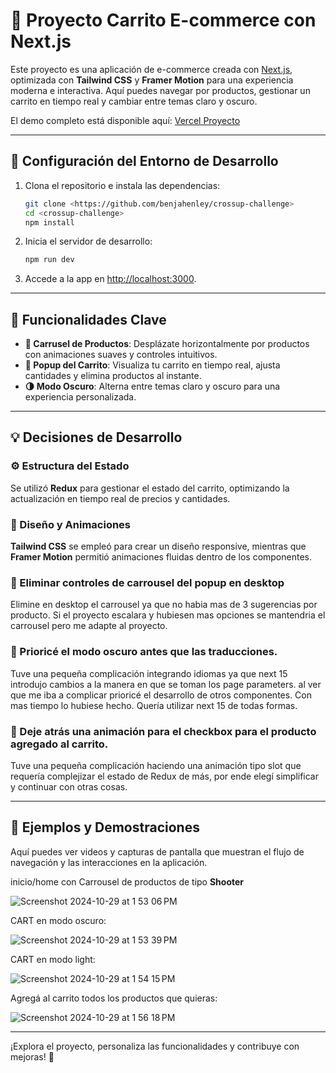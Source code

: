 # 🌟 Proyecto Carrito E-commerce con Next.js

Este proyecto es una aplicación de e-commerce creada con [Next.js](https://nextjs.org), optimizada con **Tailwind CSS** y **Framer Motion** para una experiencia moderna e interactiva. Aquí puedes navegar por productos, gestionar un carrito en tiempo real y cambiar entre temas claro y oscuro. 

El demo completo está disponible aquí: [Vercel Proyecto](https://crossup-challenge-git-main-benjini123s-projects.vercel.app/)

---

## 🚀 Configuración del Entorno de Desarrollo

1. Clona el repositorio e instala las dependencias:

    ```bash
    git clone <https://github.com/benjahenley/crossup-challenge>
    cd <crossup-challenge>
    npm install
    ```

2. Inicia el servidor de desarrollo:

    ```bash
    npm run dev
    ```

3. Accede a la app en [http://localhost:3000](http://localhost:3000).

---

## 🔑 Funcionalidades Clave

- **🎡 Carrusel de Productos**: Desplázate horizontalmente por productos con animaciones suaves y controles intuitivos.
- **🛒 Popup del Carrito**: Visualiza tu carrito en tiempo real, ajusta cantidades y elimina productos al instante.
- **🌗 Modo Oscuro**: Alterna entre temas claro y oscuro para una experiencia personalizada.

---

## 💡 Decisiones de Desarrollo

### ⚙️ Estructura del Estado
Se utilizó **Redux** para gestionar el estado del carrito, optimizando la actualización en tiempo real de precios y cantidades. 

### 🎨 Diseño y Animaciones
**Tailwind CSS** se empleó para crear un diseño responsive, mientras que **Framer Motion** permitió animaciones fluidas dentro de los componentes.

### 🎨 Eliminar controles de carrousel del popup en desktop
Elimine en desktop el carrousel ya que no habia mas de 3 sugerencias por producto. Si el proyecto escalara y hubiesen mas opciones se mantendria el carrousel pero me adapte al proyecto.

### 🎨 Prioricé el modo oscuro antes que las traducciones.
Tuve una pequeña complicación integrando idiomas ya que next 15 introdujo cambios a la manera en que se toman los page parameters. al ver que me iba a complicar prioricé el desarrollo de otros componentes. Con mas tiempo lo hubiese hecho. Quería utilizar next 15 de todas formas.

### 🎨 Deje atrás una animación para el checkbox para el producto agregado al carrito.
Tuve una pequeña complicación haciendo una animación tipo slot que requería complejizar el estado de Redux de más, por ende elegí simplificar y continuar con otras cosas.

---

## 🎥 Ejemplos y Demostraciones

Aquí puedes ver videos y capturas de pantalla que muestran el flujo de navegación y las interacciones en la aplicación.

inicio/home con Carrousel de productos de tipo **Shooter**

![Screenshot 2024-10-29 at 1 53 06 PM](https://github.com/user-attachments/assets/899703ae-fdb7-45fd-a602-9434a9b918f4)

CART en modo oscuro:

![Screenshot 2024-10-29 at 1 53 39 PM](https://github.com/user-attachments/assets/27102b0f-89a7-4c16-a69b-b67cbd633702)

CART en modo light:

![Screenshot 2024-10-29 at 1 54 15 PM](https://github.com/user-attachments/assets/3ee1bdb2-6cee-4d39-9a95-b38ad6aee53d)

Agregá al carrito todos los productos que quieras:

![Screenshot 2024-10-29 at 1 56 18 PM](https://github.com/user-attachments/assets/0cd151f4-e01d-4555-b2ce-103ce8591944)

---

¡Explora el proyecto, personaliza las funcionalidades y contribuye con mejoras! 🎉
